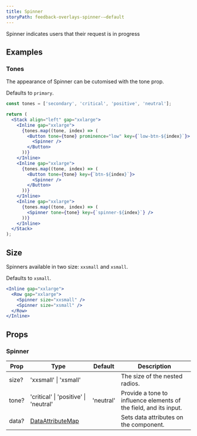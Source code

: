 ```yaml
---
title: Spinner
storyPath: feedback-overlays-spinner-—default
---
```


Spinner indicates users that their request is in progress

## Examples

### Tones

The appearance of Spinner can be cutomised with the tone prop.

Defaults to `primary`.

```jsx live
const tones = ['secondary', 'critical', 'positive', 'neutral'];

return (
  <Stack align="left" gap="xxlarge">
    <Inline gap="xxlarge">
      {tones.map((tone, index) => (
        <Button tone={tone} prominence="low" key={`low-btn-${index}`}>
          <Spinner />
        </Button>
      ))}
    </Inline>
    <Inline gap="xxlarge">
      {tones.map((tone, index) => (
        <Button tone={tone} key={`btn-${index}`}>
          <Spinner />
        </Button>
      ))}
    </Inline>
    <Inline gap="xxlarge">
      {tones.map((tone, index) => (
        <Spinner tone={tone} key={`spinner-${index}`} />
      ))}
    </Inline>
  </Stack>
);
```

## Size

Spinners available in two size: `xxsmall` and `xsmall`.

Defaults to `xsmall`.

```jsx live
<Inline gap="xxlarge">
  <Row gap="xxlarge">
    <Spinner size="xxsmall" />
    <Spinner size="xsmall" />
  </Row>
</Inline>
```

## Props

### Spinner

| Prop  | Type                                   | Default   | Description                                                       |
| ----- | -------------------------------------- | --------- | ----------------------------------------------------------------- |
| size? | 'xxsmall' \| 'xsmall'                  |           | The size of the nested radios.                                    |
| tone? | 'critical' \| 'positive' \| 'neutral'  | 'neutral' | Provide a tone to influence elements of the field, and its input. |
| data? | [DataAttributeMap][data-attribute-map] |           | Sets data attributes on the component.                            |

[data-attribute-map]:
  https://github.com/brighte-labs/spark-web/blob/e7f6f4285b4cfd876312cc89fbdd094039aa239a/packages/utils/src/internal/buildDataAttributes.ts#L1
